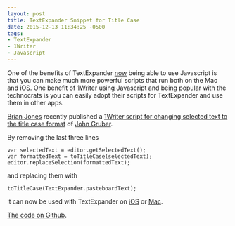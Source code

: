 ```yaml
---
layout: post
title: TextExpander Snippet for Title Case
date: 2015-12-13 11:34:25 -0500
tags: 
- TextExpander
- 1Writer
- Javascript 
---
```


One of the benefits of TextExpander [now][smilesoftware] being able to use Javascript is that you can make much more powerful scripts that run both on the Mac and iOS. One benefit of [1Writer][apple] using Javascript and being popular with the technocrats is you can easily adopt their scripts for TextExpander and use them in other apps.

[Brian Jones][twitter] recently published a [1Writer script for changing selected text to the title case format][github] of [John Gruber][daringfireball]. 

By removing the last three lines

    var selectedText = editor.getSelectedText();
    var formattedText = toTitleCase(selectedText);
    editor.replaceSelection(formattedText);

and replacing them with 

    toTitleCase(TextExpander.pasteboardText);

it can now be used with TextExpander on [iOS][apple 2] or [Mac][smilesoftware 2].

[The code on Github][github2].

[apple]: https://itunes.apple.com/us/app/1writer-note-taking-writing/id680469088?mt=8&at=11l4RT
[apple 2]: https://itunes.apple.com/us/app/textexpander-3-+-custom-keyboard/id917416298?mt=8&at=11l4RT
[daringfireball]: http://daringfireball.net/2008/05/title_case
[github]: https://github.com/jonesbp/1writer-title-case
[smilesoftware]: https://smilesoftware.com/textexpander/entry/textexpander-adds-javascript-support
[smilesoftware 2]: https://smilesoftware.com/textexpander
[twitter]: https://twitter.com/jonesbp
[github2]: https://github.com/LK64076007A/textexpander-title-case